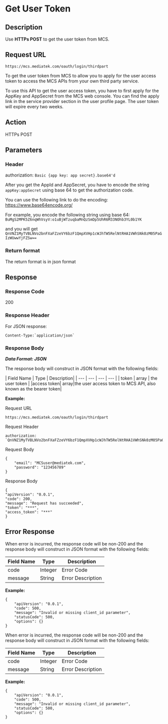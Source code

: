 # Get User Token

## Description

Use **HTTPs POST** to get the user token from MCS.


## Request URL

```
https://mcs.mediatek.com/oauth/login/thirdpart

```
To get the user token from MCS to allow you to apply for the user access token to access the MCS APIs from your own third party service.

To use this API to get the user access token, you have to first apply for the AppKey and AppSecret from the MCS web console. You can find the apply link in the service provider section in the user profile page. The user token will expire every two weeks.


## Action
HTTPs POST


## Parameters
### Header

authorization: `Basic {app key: app secret}.base64'd`

After you get the AppId and AppSecret, you have to encode the string `appKey:appSecret` using base 64 to get the authorization code.

You can use the following link to do the encoding:
https://www.base64encode.org/

For example, you encode the following string using base 64: `BuMgS2MPK5Z6nqWhVsyV:o1uBjWTzuqbaMnQzSmDp5UhR6M33NOhb3YL0b1YK`

and you will get `QnVNZ1MyTVBLNVo2bnFXaFZzeVY6bzF1QmpXVHp1cWJhTW5RelNtRHA1VWhSNk0zM05PaGIzWUwwYjFZSw==`


### Return format
The return format is in json format

## Response

### Response Code
200

### Response Header
For JSON response:
```
Content-Type:`application/json`
```

### Response Body

***Data Format: JSON***

The response body will construct in JSON format with the following fields:

| Field Name | Type | Description|
| --- | --- | --- | --- |
| token | array | the user token |
|access token| array|the user access token to MCS API, also known as the bearer token|


**Example:**

Request URL
```
https://mcs.mediatek.com/oauth/login/thirdpart
```

Request Header
```
authorization: `QnVNZ1MyTVBLNVo2bnFXaFZzeVY6bzF1QmpXVHp1cWJhTW5RelNtRHA1VWhSNk0zM05PaGIzWUwwYjFZSw==`
```

Request Body
```
{
    "email": "MCSuser@mediatek.com",
    "password": "123456789"
}
```

Response Body

```
{
"apiVersion": "0.0.1",
"code": 200,
"message": "Request has succeeded",
"token": "***",
"access_token": "***"
}

```


## Error Response

When error is incurred, the response code will be non-200 and the response body will construct in JSON format with the following fields:

| Field Name | Type |Description|
| --- | --- | --- |
| code | Integer | Error Code |
| message | String | Error Description |

**Example:**

```
{
    "apiVersion": "0.0.1",
    "code": 500,
    "message": "Invalid or missing client_id parameter",
    "statusCode": 500,
    "options": {}
}
```
When error is incurred, the response code will be non-200 and the response body will construct in JSON format with the following fields:

| Field Name | Type |Description|
| --- | --- | --- |
| code | Integer | Error Code |
| message | String | Error Description |

**Example:**

```
{
    "apiVersion": "0.0.1",
    "code": 500,
    "message": "Invalid or missing client_id parameter",
    "statusCode": 500,
    "options": {}
}
```
